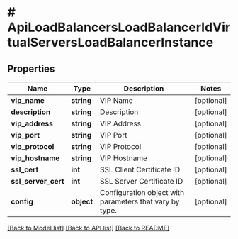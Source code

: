 # # ApiLoadBalancersLoadBalancerIdVirtualServersLoadBalancerInstance

## Properties

Name | Type | Description | Notes
------------ | ------------- | ------------- | -------------
**vip_name** | **string** | VIP Name | [optional]
**description** | **string** | Description | [optional]
**vip_address** | **string** | VIP Address | [optional]
**vip_port** | **string** | VIP Port | [optional]
**vip_protocol** | **string** | VIP Protocol | [optional]
**vip_hostname** | **string** | VIP Hostname | [optional]
**ssl_cert** | **int** | SSL Client Certificate ID | [optional]
**ssl_server_cert** | **int** | SSL Server Certificate ID | [optional]
**config** | **object** | Configuration object with parameters that vary by type. | [optional]

[[Back to Model list]](../../README.md#models) [[Back to API list]](../../README.md#endpoints) [[Back to README]](../../README.md)
